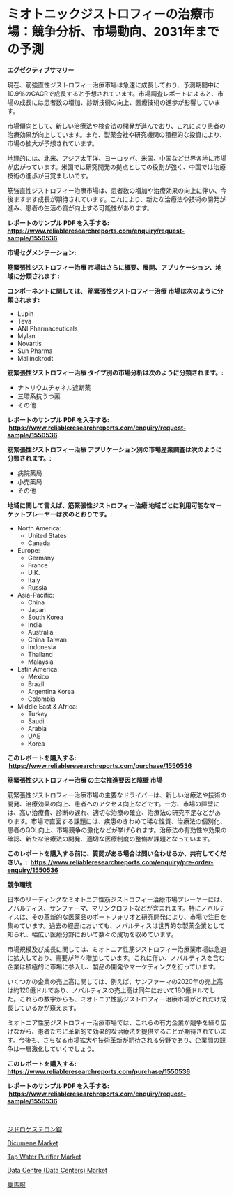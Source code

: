 <p><h1>ミオトニックジストロフィーの治療市場：競争分析、市場動向、2031年までの予測</h1></p><p><strong>エグゼクティブサマリー</strong></p>
<p><p>現在、筋強直性ジストロフィー治療市場は急速に成長しており、予測期間中に10.9％のCAGRで成長すると予想されています。市場調査レポートによると、市場の成長には患者数の増加、診断技術の向上、医療技術の進歩が影響しています。</p><p>市場傾向として、新しい治療法や検査法の開発が進んでおり、これにより患者の治療効果が向上しています。また、製薬会社や研究機関の積極的な投資により、市場の拡大が予想されています。</p><p>地理的には、北米、アジア太平洋、ヨーロッパ、米国、中国など世界各地に市場が広がっています。米国では研究開発の拠点としての役割が強く、中国では治療技術の進歩が目覚ましいです。</p><p>筋強直性ジストロフィー治療市場は、患者数の増加や治療効果の向上に伴い、今後ますます成長が期待されています。これにより、新たな治療法や技術の開発が進み、患者の生活の質が向上する可能性があります。</p></p>
<p><strong>レポートのサンプル PDF を入手する: <a href="https://www.reliableresearchreports.com/enquiry/request-sample/1550536">https://www.reliableresearchreports.com/enquiry/request-sample/1550536</a></strong></p>
<p><strong>市場セグメンテーション:</strong></p>
<p><strong> 筋緊張性ジストロフィー治療 市場はさらに概要、展開、アプリケーション、地域に分類されます :</strong></p>
<p><strong>コンポーネントに関しては、 筋緊張性ジストロフィー治療 市場は次のように分類されます: &nbsp;</strong></p>
<p><ul><li>Lupin</li><li>Teva</li><li>ANI Pharmaceuticals</li><li>Mylan</li><li>Novartis</li><li>Sun Pharma</li><li>Mallinckrodt</li></ul></p>
<p><strong> 筋緊張性ジストロフィー治療 タイプ別の市場分析は次のように分類されます。:</strong></p>
<p><ul><li>ナトリウムチャネル遮断薬</li><li>三環系抗うつ薬</li><li>その他</li></ul></p>
<p><strong>レポートのサンプル PDF を入手する: &nbsp;<a href="https://www.reliableresearchreports.com/enquiry/request-sample/1550536">https://www.reliableresearchreports.com/enquiry/request-sample/1550536</a></strong></p>
<p><strong> 筋緊張性ジストロフィー治療 アプリケーション別の市場産業調査は次のように分類されます。:</strong></p>
<p><ul><li>病院薬局</li><li>小売薬局</li><li>その他</li></ul></p>
<p><strong>地域に関して言えば、筋緊張性ジストロフィー治療 地域ごとに利用可能なマーケットプレーヤーは次のとおりです。:</strong></p>
<p><ul>
    <li>
        North America:
        <ul>
            <li>United States</li>
            <li>Canada</li>
        </ul>
    </li>
    <li>
        Europe:
        <ul>
            <li>Germany</li>
            <li>France</li>
            <li>U.K.</li>
            <li>Italy</li>
            <li>Russia</li>
        </ul>
    </li>
    <li>
        Asia-Pacific:
        <ul>
            <li>China</li>
            <li>Japan</li>
            <li>South Korea</li>
            <li>India</li>
            <li>Australia</li>
            <li>China Taiwan</li>
            <li>Indonesia</li>
            <li>Thailand</li>
            <li>Malaysia</li>
        </ul>
    </li>
    <li>
        Latin America:
        <ul>
            <li>Mexico</li>
            <li>Brazil</li>
            <li>Argentina Korea</li>
            <li>Colombia</li>
        </ul>
    </li>
    <li>
        Middle East & Africa:
        <ul>
            <li>Turkey</li>
            <li>Saudi</li>
            <li>Arabia</li>
            <li>UAE</li>
            <li>Korea</li>
        </ul>
    </li>
    </ul></p>
<p><strong>このレポートを購入する: &nbsp;<a href="https://www.reliableresearchreports.com/purchase/1550536">https://www.reliableresearchreports.com/purchase/1550536</a></strong></p>
<p><strong>筋緊張性ジストロフィー治療 の主な推進要因と障壁 市場</strong></p>
<p><p>筋緊張性ジストロフィー治療市場の主要なドライバーは、新しい治療法や技術の開発、治療効果の向上、患者へのアクセス向上などです。一方、市場の障壁には、高い治療費、診断の遅れ、適切な治療の確立、治療法の研究不足などがあります。市場で直面する課題には、疾患のきわめて稀な性質、治療法の個別化、患者のQOL向上、市場競争の激化などが挙げられます。治療法の有効性や効果の確認、新たな治療法の開発、適切な医療制度の整備が課題となっています。</p></p>
<p><strong>このレポートを購入する前に、質問がある場合は問い合わせるか、共有してください。:&nbsp; <a href="https://www.reliableresearchreports.com/enquiry/pre-order-enquiry/1550536">https://www.reliableresearchreports.com/enquiry/pre-order-enquiry/1550536</a></strong></p>
<p><strong>競争環境</strong></p>
<p><p>日本のリーディングなミオトニア性筋ジストロフィー治療市場プレーヤーには、ノバルティス、サンファーマ、マリンクロフトなどが含まれます。特にノバルティスは、その革新的な医薬品のポートフォリオと研究開発により、市場で注目を集めています。過去の経歴においても、ノバルティスは世界的な製薬企業として知られ、幅広い医療分野において数々の成功を収めています。</p><p>市場規模及び成長に関しては、ミオトニア性筋ジストロフィー治療薬市場は急速に拡大しており、需要が年々増加しています。これに伴い、ノバルティスを含む企業は積極的に市場に参入し、製品の開発やマーケティングを行っています。</p><p>いくつかの企業の売上高に関しては、例えば、サンファーマの2020年の売上高は約120億ドルであり、ノバルティスの売上高は同年において180億ドルでした。これらの数字からも、ミオトニア性筋ジストロフィー治療市場がどれだけ成長しているかが窺えます。</p><p>ミオトニア性筋ジストロフィー治療市場では、これらの有力企業が競争を繰り広げながら、患者たちに革新的で効果的な治療法を提供することが期待されています。今後も、さらなる市場拡大や技術革新が期待される分野であり、企業間の競争は一層激化していくでしょう。</p></p>
<p><strong>このレポートを購入する: &nbsp; <a href="https://www.reliableresearchreports.com/purchase/1550536">https://www.reliableresearchreports.com/purchase/1550536</a></strong></p>
<p><strong>レポートのサンプル PDF を入手する: &nbsp;<a href="https://www.reliableresearchreports.com/enquiry/request-sample/1550536">https://www.reliableresearchreports.com/enquiry/request-sample/1550536</a></strong><strong></strong></p>
<p>&nbsp;</p>
<p><p><a href="https://github.com/schmahlson/Market-Research-Report-List-1/blob/main/96016696684.md">ジドロゲステロン錠</a></p><p><a href="https://issuu.com/reportprime-2/docs/dicumene-market-size-2030.pptx">Dicumene Market</a></p><p><a href="https://view.publitas.com/reportprime-1/tap-water-purifier-market-challenges-opportunities-and-growth-drivers-and-major-market-players-forecasted-for-period-from-2024-2031/">Tap Water Purifier Market</a></p><p><a href="https://issuu.com/reportprime-2/docs/data-centre-data-centers-market-size-2030.pptx">Data Centre (Data Centers) Market</a></p><p><a href="https://github.com/zjkmgcs938405/Market-Research-Report-List-1/blob/main/73490696681.md">乗馬服</a></p></p>
